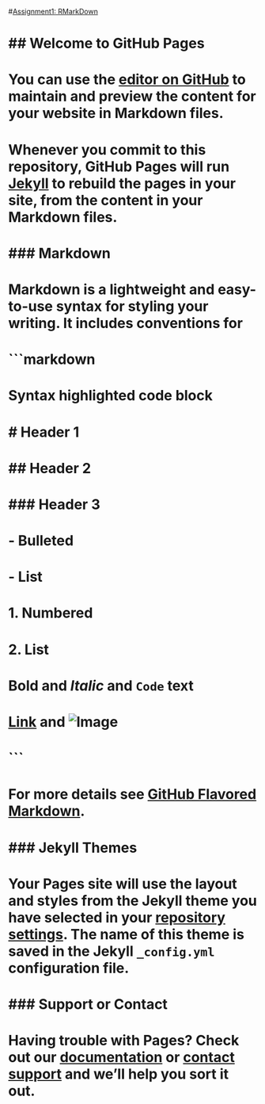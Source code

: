 
#[Assignment1: RMarkDown](Assignment1.html)


# #
# ## Welcome to GitHub Pages
# 
# You can use the [editor on GitHub](https://github.com/pjournal/gh-pages-template/edit/master/index.md) to maintain and preview the content for your website in Markdown files.
# 
# Whenever you commit to this repository, GitHub Pages will run [Jekyll](https://jekyllrb.com/) to rebuild the pages in your site, from the content in your Markdown files.
# 
# ### Markdown
# 
# Markdown is a lightweight and easy-to-use syntax for styling your writing. It includes conventions for
# 
# ```markdown
# Syntax highlighted code block
# 
# # Header 1
# ## Header 2
# ### Header 3
# 
# - Bulleted
# - List
# 
# 1. Numbered
# 2. List
# 
# **Bold** and _Italic_ and `Code` text
# 
# [Link](url) and ![Image](src)
# ```
# 
# For more details see [GitHub Flavored Markdown](https://guides.github.com/features/mastering-markdown/).
# 
# ### Jekyll Themes
# 
# Your Pages site will use the layout and styles from the Jekyll theme you have selected in your [repository settings](https://github.com/pjournal/gh-pages-template/settings). The name of this theme is saved in the Jekyll `_config.yml` configuration file.
# 
# ### Support or Contact
# 
# Having trouble with Pages? Check out our [documentation](https://help.github.com/categories/github-pages-basics/) or [contact support](https://github.com/contact) and we’ll help you sort it out.
